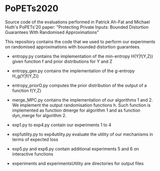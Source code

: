 # PoPETs2020
Source code of the evaluations performed in Patrick Ah-Fat and Michael Huth's PoPETs'20 paper:
"Protecting Private Inputs: Bounded Distortion Guarantees With Randomised Approximations"

This repository contains the code that we used to perform our experiments on randomised approximations with bounded distortion guarantees. 

- entropy.py contains the implementation of the min-entropy H(Y|f(Y,Z)) given function f and prior distributions for Y and Z
- entropy_gen.py contains the implementation of the g-entropy H_g(Y|f(Y,Z))
- entropy_priorO.py computes the prior distribution of the output of a function f(Y,Z)
- merge_MPC.py contains the implementation of our algorithms 1 and 2. We implement the output randomisation functions h. Such function is implemented as function dmerge for algorithm 1 and as function dyn_merge for algorithm 2. 

- exp1.py to exp4.py contain our experiments 1 to 4
- exp1utility.py to exp4utility.py evaluate the utility of our mechanisms in terms of expected loss
- exp5.py and exp6.py contain additional experiments 5 and 6 on interactive functions

- experiments and experimentsUtility are directories for output files
